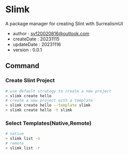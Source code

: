 # Slimk

A package manager for creating Slint with SurrealismUI

- author : syf20020816@outlook.com
- createDate : 20231115
- updateDate : 20231116
- version : 0.0.1

## Command

### Create Slint Project

```bash
# use default strategy to create a new project
> slimk create hello 
# create a new project with a template
> slimk create hello --template slimk
> slimk create hello -t slimk
```

### Select Templates(Native,Remote)
```bash
# native
> slimk list -n
# remote 
> slimk list -r
```